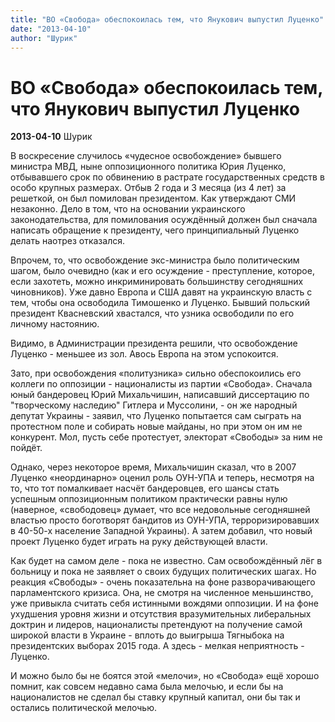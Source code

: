 ```yaml
---
title: "ВО «Свобода» обеспокоилась тем, что Янукович выпустил Луценко"
date: "2013-04-10"
author: "Шурик"
---
```


# ВО «Свобода» обеспокоилась тем, что Янукович выпустил Луценко

**2013-04-10** Шурик

В воскресение случилось «чудесное освобождение» бывшего министра МВД, ныне оппозиционного политика Юрия Луценко, отбывавшего срок по обвинению в растрате государственных средств в особо крупных размерах. Отбыв 2 года и 3 месяца (из 4 лет) за решеткой, он был помилован президентом. Как утверждают СМИ незаконно. Дело в том, что на основании украинского законодательства, для помилования осуждённый должен был сначала написать обращение к президенту, чего принципиальный Луценко делать наотрез отказался.

Впрочем, то, что освобождение экс-министра было политическим шагом, было очевидно (как и его осуждение - преступление, которое, если захотеть, можно инкриминировать большинству сегодняшних чиновников). Уже давно Европа и США давят на украинскую власть с тем, чтобы она освободила Тимошенко и Луценко. Бывший польский президент Квасневский хвастался, что узника освободили по его личному настоянию.

Видимо, в Администрации президента решили, что освобождение Луценко - меньшее из зол. Авось Европа на этом успокоится.

Зато, при освобождения «политузника» сильно обеспокоились его коллеги по оппозиции - националисты из партии «Свобода». Сначала юный бандеровец Юрий Михальчишин, написавший диссертацию по "творческому наследию" Гитлера и Муссолини, - он же народный депутат Украины - заявил, что Луценко попытается сам сыграть на протестном поле и собирать новые майданы, но при этом он им не конкурент. Мол, пусть себе протестует, электорат «Свободы» за ним не пойдёт.

Однако, через некоторое время, Михальчишин сказал, что в 2007 Луценко «неординарно» оценил роль ОУН-УПА и теперь, несмотря на то, что тот помалкивает насчёт бандеровцев, его шансы стать успешным оппозиционным политиком практически равны нулю (наверное, «свободовец» думает, что все недовольные сегодняшней властью просто боготворят бандитов из ОУН-УПА, терроризировавших в 40-50-х население Западной Украины). А затем добавил, что новый проект Луценко будет играть на руку действующей власти.

Как будет на самом деле - пока не известно. Сам освобождённый лёг в больницу и пока не заявляет о своих будущих политических шагах. Но реакция «Свободы» - очень показательна на фоне разворачивающего парламентского кризиса. Она, не смотря на численное меньшинство, уже привыкла считать себя истинными вождями оппозиции. И на фоне ухудшения уровня жизни и отсутствия вразумительных либеральных доктрин и лидеров, националисты претендуют на получение самой широкой власти в Украине - вплоть до выигрыша Тягныбока на президентских выборах 2015 года. А здесь - мелкая неприятность - Луценко.

И можно было бы не боятся этой «мелочи», но «Свобода» ещё хорошо помнит, как совсем недавно сама была мелочью, и если бы на националистов не сделал бы ставку крупный капитал, они бы так и остались политической мелочью.